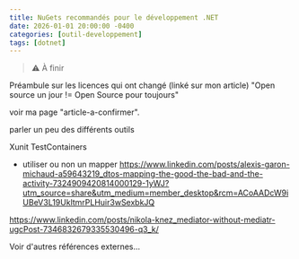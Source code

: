 ```yaml
---
title: NuGets recommandés pour le développement .NET
date: 2026-01-01 20:00:00 -0400
categories: [outil-developpement]
tags: [dotnet]
---
```


> ⚠️ À finir

Préambule sur les licences qui ont changé (linké sur mon article) "Open source un jour != Open Source pour toujours"

voir ma page "article-a-confirmer".

parler un peu des différents outils

Xunit
TestContainers

- utiliser ou non un mapper <https://www.linkedin.com/posts/alexis-garon-michaud-a59643219_dtos-mapping-the-good-the-bad-and-the-activity-7324909420814000129-1yWJ?utm_source=share&utm_medium=member_desktop&rcm=ACoAADcW9iUBeV3L19UkltmrPLHuir3wSexbkJQ>

https://www.linkedin.com/posts/nikola-knez_mediator-without-mediatr-ugcPost-7346832679335530496-q3_k/

Voir d'autres références externes...

